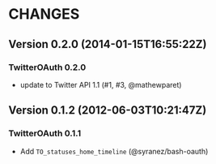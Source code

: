 CHANGES
=======

## Version 0.2.0 (2014-01-15T16:55:22Z)

### TwitterOAuth 0.2.0

* update to Twitter API 1.1 (#1, #3, @mathewparet)

## Version 0.1.2 (2012-06-03T10:21:47Z)

### TwitterOAuth 0.1.1

* Add `TO_statuses_home_timeline` (@syranez/bash-oauth)
